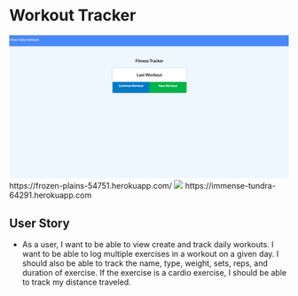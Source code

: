 # Workout Tracker


<img src = "/public/img/img.png">
   https://frozen-plains-54751.herokuapp.com/




<img src = "/public/assets/img/burger2.png">
   https://immense-tundra-64291.herokuapp.com


## User Story

* As a user, I want to be able to view create and track daily workouts. I want to be able to log multiple exercises in a workout on a given day. I should also be able to track the name, type, weight, sets, reps, and duration of exercise. If the exercise is a cardio exercise, I should be able to track my distance traveled.
